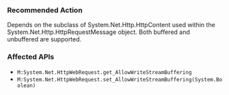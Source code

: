 ### Recommended Action
Depends on the subclass of System.Net.Http.HttpContent used within the System.Net.Http.HttpRequestMessage object.  Both buffered and unbuffered are supported.

### Affected APIs
* `M:System.Net.HttpWebRequest.get_AllowWriteStreamBuffering`
* `M:System.Net.HttpWebRequest.set_AllowWriteStreamBuffering(System.Boolean)`
